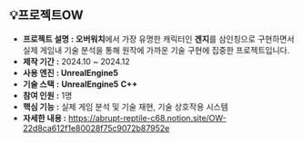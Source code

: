 <aside>
  
## 💡프로젝트OW

- **프로젝트 설명** **: 오버워치**에서 가장 유명한 캐릭터인 **겐지**를 삼인칭으로 구현하면서 실제 게임내 기술 분석을 통해 원작에 가까운 기술 구현에 집중한 프로젝트입니다.
- **제작 기간**     **:** 2024.10 ~ 2024.12
- **사용 엔진**     **: UnrealEngine5**
- **기술 스택**     **:** **UnrealEngine5** **C++**
- **참여 인원**     **:** 1명
- **핵심 기능**     **:** 실제 게임 분석 및 기술 재현, 기술 상호작용 시스템
- **자세한 내용       :** https://abrupt-reptile-c68.notion.site/OW-22d8ca612f1e80028f75c9072b87952e
</aside>
